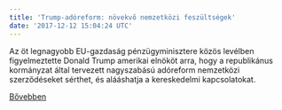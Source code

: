 ```yaml
---
title: 'Trump-adóreform: növekvő nemzetközi feszültségek'
date: '2017-12-12 15:04:24 UTC'
---
```


Az öt legnagyobb EU-gazdaság pénzügyminisztere közös levélben figyelmeztette Donald Trump amerikai elnököt arra, hogy a republikánus kormányzat által tervezett nagyszabású adóreform nemzetközi szerződéseket sérthet, és alááshatja a kereskedelmi kapcsolatokat.


[Bővebben](http://ift.tt/2Acxzpv)
